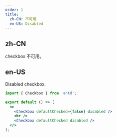 ```yaml
---
order: 1
title:
  zh-CN: 不可用
  en-US: Disabled
---
```


## zh-CN

checkbox 不可用。

## en-US

Disabled checkbox.

```jsx
import { Checkbox } from 'antd';

export default () => (
  <>
    <Checkbox defaultChecked={false} disabled />
    <br />
    <Checkbox defaultChecked disabled />
  </>
);
```
